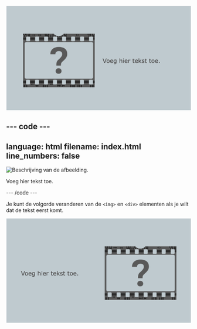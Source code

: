 ![Een afbeelding aan de linkerkant en tekst aan de rechterkant.](images/image-text-section.png)

--- code ---
---
language: html
filename: index.html
line_numbers: false
---

<section class="wrap">
    <img src="placeholder.png" alt="Beschrijving van de afbeelding.">
    <div>
        <p>Voeg hier tekst toe.</p>
    </div>
</section>

--- /code ---

Je kunt de volgorde veranderen van de `<img>` en `<div>` elementen als je wilt dat de tekst eerst komt.

![Tekst aan de linkerkant en een afbeelding aan de rechterkant.](images/text-image-section.png)
